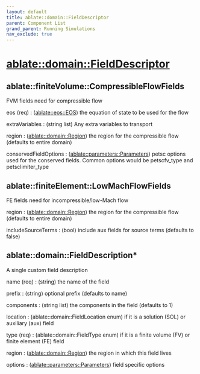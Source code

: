```yaml
---
layout: default
title: ablate::domain::FieldDescriptor
parent: Component List
grand_parent: Running Simulations
nav_exclude: true
---
```

# [ablate::domain::FieldDescriptor](./ablate::domain::FieldDescriptor.html)
## ablate::finiteVolume::CompressibleFlowFields
FVM fields need for compressible flow

eos (req) 
: ([ablate::eos::EOS](./ablate::eos::EOS.html)) the equation of state to be used for the flow

extraVariables
: (string list) Any extra variables to transport

region
: ([ablate::domain::Region](./ablate::domain::Region.html)) the region for the compressible flow (defaults to entire domain)

conservedFieldOptions
: ([ablate::parameters::Parameters](./ablate::parameters::Parameters.html)) petsc options used for the conserved fields.  Common options would be petscfv_type and petsclimiter_type

## ablate::finiteElement::LowMachFlowFields
FE fields need for incompressible/low-Mach flow

region
: ([ablate::domain::Region](./ablate::domain::Region.html)) the region for the compressible flow (defaults to entire domain)

includeSourceTerms
: (bool) include aux fields for source terms (defaults to false)

## ablate::domain::FieldDescription*
A single custom field description

name (req) 
: (string) the name of the field

prefix
: (string) optional prefix (defaults to name)

components
: (string list) the components in the field (defaults to 1)

location
: (ablate::domain::FieldLocation enum) if it is a solution (SOL) or auxiliary (aux) field

type (req) 
: (ablate::domain::FieldType enum) if it is a finite volume (FV) or finite element (FE) field

region
: ([ablate::domain::Region](./ablate::domain::Region.html)) the region in which this field lives

options
: ([ablate::parameters::Parameters](./ablate::parameters::Parameters.html)) field specific options

